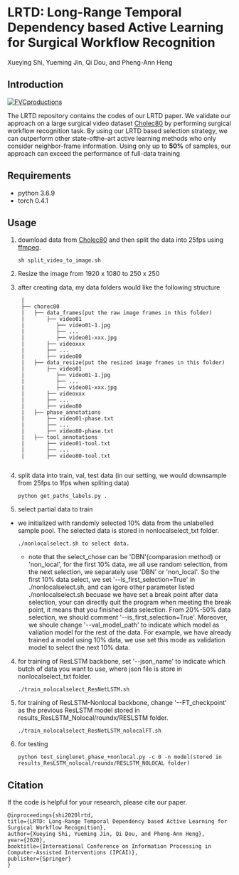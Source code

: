 # LRTD: Long-Range Temporal Dependency based Active Learning for Surgical Workflow Recognition
Xueying Shi, Yueming Jin, Qi Dou, and Pheng-Ann Heng
## Introduction
<a href="http://fvcproductions.com"><img src="https://avatars1.githubusercontent.com/u/4284691?v=3&s=200" title="FVCproductions" alt="FVCproductions"></a>
<!-- [![FVCproductions](https://avatars1.githubusercontent.com/u/4284691?v=3&s=200)](http://fvcproductions.com) -->
The LRTD repository contains the codes of our LRTD paper. We validate our approach on a large surgical video dataset [Cholec80](http://camma.u-strasbg.fr/datasets) by performing surgical workflow recognition task. By using our LRTD based selection strategy, we can outperform other state-ofthe-art active learning methods who only consider neighbor-frame information. Using only up to **50%** of samples, our approach can exceed the performance of full-data training
## Requirements
- python 3.6.9
- torch 0.4.1
## Usage

1.  download data from [Cholec80](http://camma.u-strasbg.fr/datasets) and then split the data into 25fps using [ffmpeg](https://www.johnvansickle.com/ffmpeg/). 
    ```
    sh split_video_to_image.sh
    ```
2.  Resize the image from 1920 x 1080 to 250 x 250
2.  after creating data, my data folders would like the following structure
    ```
     |
     ├── chorec80 
     |   ├── data_frames(put the raw image frames in this folder)
     |       ├── video01
     |          ├── video01-1.jpg
     |          ├── ...
     |          ├── video01-xxx.jpg
     |       ├── videoxxx
     |       ├── ...
     |       ├── video80
     |   ├── data_resize(put the resized image frames in this folder)	   
     |       ├── video01
     |          ├── video01-1.jpg
     |          ├── ...
     |          ├── video01-xxx.jpg
     |       ├── videoxxx
     |       ├── ...
     |       ├── video80
     |   ├── phase_annotations
     |       ├── video01-phase.txt
     |       ├── ...
     |       ├── video80-phase.txt
     |   ├── tool_annotations
     |       ├── video01-tool.txt
     |       ├── ...
     |       ├── video80-tool.txt
     

     ```
2.  split data into train, val, test data (in our setting, we would downsample from 25fps to 1fps when spliting data)
    ```
    python get_paths_labels.py .
    ```

3.  select partial data to train
- we initialized with randomly selected 10% data from the unlabelled sample pool. The selected data is stored in nonlocalselect_txt folder. 
    ```
    ./nonlocalselect.sh to select data. 
    ```
    - note that the select_chose can be 'DBN'(comparasion method) or 'non_local', for the first 10% data, we all use random selection, from the next selection, we separately use 'DBN' or 'non_local'. So the first 10% data select, we set '--is_first_selection=True' in ./nonlocalselect.sh, and can igore other parameter listed ./nonlocalselect.sh becuase we have set a break point after data selection, your can directly quit the program when meeting the break point, it means that you finished data selection. From 20%-50% data selection, we should comment '--is_first_selection=True'. Moreover, we shoule change '--val_model_path' to indicate which model as valiation model for the rest of the data. For example, we have already trained a model using 10% data, we use set this mode as validation model to select the next 10% data.

4.  for training of ResLSTM backbone, set '--json_name' to indicate which butch of data you want to use, where json file is store in nonlocalselect_txt folder.
    ```
    ./train_nolocalselect_ResNetLSTM.sh
    ``` 

5.  for training of ResLSTM-Nonlocal backbone, change '--FT_checkpoint' as the previous ResLSTM model stored in results_ResLSTM_Nolocal/roundx/RESLSTM folder.
    ``` 
    ./train_nolocalselect_ResNetLSTM_nolocalFT.sh 
    ``` 

6.  for testing
    ```
    python test_singlenet_phase_+nonlocal.py -c 0 -n model(stored in results_ResLSTM_nolocal/roundx/RESLSTM_NOLOCAL folder)
    ```

## Citation
If the code is helpful for your research, please cite our paper.
```
@inproceedings{shi2020lrtd,
title={LRTD: Long-Range Temporal Dependency based Active Learning for Surgical Workflow Recognition},
author={Xueying Shi, Yueming Jin, Qi Dou, and Pheng-Ann Heng},
year={2020},
booktitle={International Conference on Information Processing in Computer-Assisted Interventions (IPCAI)},
publisher={Springer}
}
```
